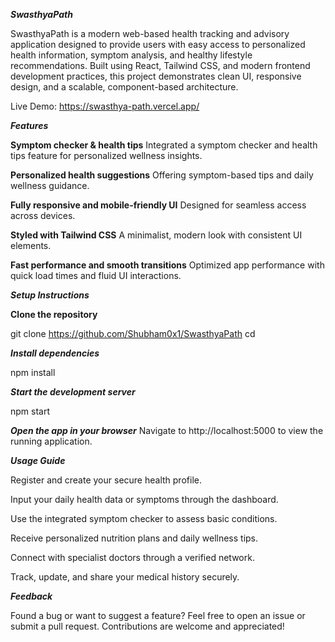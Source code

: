  ***SwasthyaPath*** 

SwasthyaPath is a modern web-based health tracking and advisory application designed to provide users with easy access to personalized health information, symptom analysis, and healthy lifestyle recommendations. Built using React, Tailwind CSS, and modern frontend development practices, this project demonstrates clean UI, responsive design, and a scalable, component-based architecture.

Live Demo: https://swasthya-path.vercel.app/
 
***Features***

**Symptom checker & health tips**
Integrated a symptom checker and health tips feature for personalized wellness insights.

**Personalized health suggestions**
Offering symptom-based tips and daily wellness guidance.

**Fully responsive and mobile-friendly UI**
Designed for seamless access across devices.

**Styled with Tailwind CSS**
A minimalist, modern look with consistent UI elements.

**Fast performance and smooth transitions**
Optimized app performance with quick load times and fluid UI interactions. 

***Setup Instructions***

**Clone the repository**

git clone <https://github.com/Shubham0x1/SwasthyaPath>
cd <repo-directory>


***Install dependencies***

npm install

***Start the development server***

npm start

***Open the app in your browser***
Navigate to http://localhost:5000 to view the running application. 

***Usage Guide***

Register and create your secure health profile.

Input your daily health data or symptoms through the dashboard.

Use the integrated symptom checker to assess basic conditions.

Receive personalized nutrition plans and daily wellness tips.

Connect with specialist doctors through a verified network.

Track, update, and share your medical history securely. 

***Feedback***

Found a bug or want to suggest a feature? Feel free to open an issue or submit a pull request. Contributions are welcome and appreciated!
